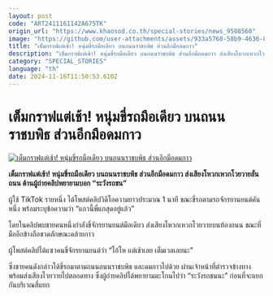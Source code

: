 ```yaml
---
layout: post
code: "ART2411161142A675TK"
origin_url: "https://www.khaosod.co.th/special-stories/news_9508560"
image: "https://github.com/user-attachments/assets/933a5768-58b9-4636-83f2-bba074296c81"
title: "เต็มกราฟแต่เช้า! หนุ่มขี่รถมือเดียว บนถนนราชบพิธ ส่วนอีกมือดมกาว"
description: "เต็มกราฟแต่เช้า! หนุ่มขี่รถมือเดียว บนถนนราชบพิธ ส่วนอีกมือดมกาว ส่งเสียงโหวกเหวกโวยวายลั่นถนน ด้านผู้ถ่ายคลิปพยายามบอก \"ระวังรถชน\""
category: "SPECIAL_STORIES"
language: "th"
date: 2024-11-16T11:50:53.610Z
---
```


# เต็มกราฟแต่เช้า! หนุ่มขี่รถมือเดียว บนถนนราชบพิธ ส่วนอีกมือดมกาว

[![เต็มกราฟแต่เช้า! หนุ่มขี่รถมือเดียว บนถนนราชบพิธ ส่วนอีกมือดมกาว](https://www.khaosod.co.th/wpapp/uploads/2024/11/kaw-1.jpg "เต็มกราฟแต่เช้า! หนุ่มขี่รถมือเดียว บนถนนราชบพิธ ส่วนอีกมือดมกาว")](https://www.khaosod.co.th/wpapp/uploads/2024/11/kaw-1.jpg)

**เต็มกราฟแต่เช้า! หนุ่มขี่รถมือเดียว บนถนนราชบพิธ ส่วนอีกมือดมกาว ส่งเสียงโหวกเหวกโวยวายลั่นถนน ด้านผู้ถ่ายคลิปพยายามบอก “ระวังรถชน”**

ผู้ใช้ TikTok รายหนึ่ง ได้โพสต์คลิปวิดีโอความยาวประมาณ 1 นาที ขณะขี่รถตามรถจักรยานยนต์คันหนึ่ง พร้อมระบุข้อความว่า “แถวนี้พี่แกสุดอยู่แล้ว”

โดยในคลิปพบชายคนหนึ่งกำลังขี่จักรยานยนต์มือเดียว ส่งเสียงโหวกเหวกโวยวายบนท้องถนน ขณะที่มืออีกข้างถือขวดลักษณะคล้ายกาว

ผู้โพสต์คลิปได้แซวคนขี่จักรยานยนต์ว่า “โอ้โห แต่เช้าเลย เต็มเวลเลยนะ”

ซึ่งชายคนดังกล่าวได้ขี่รถมาตามถนนถนนราชบพิธ และดมกาวไปด้วย ผ่านเจ้าหน้าที่ตำรวจข้างทาง พร้อมส่งเสียงโวยวายไปตลอดทาง ซึ่งผู้ถ่ายคลิปได้พยายามตะโกนไปว่า “ระวังรถชนนะ” ก่อนที่จะแยกกันบริเวณสี่แยก

